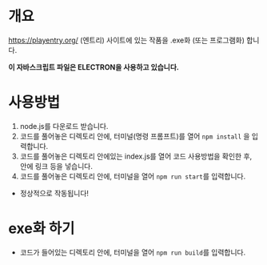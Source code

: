 # 개요
https://playentry.org/ (엔트리) 사이트에 있는 작품을 .exe화 (또는 프로그램화) 합니다.

**이 자바스크립트 파일은 ELECTRON을 사용하고 있습니다.**

# 사용방법
1. node.js를 다운로드 받습니다.
2. 코드를 풀어놓은 디렉토리 안에, 터미널(명령 프롬프트)를 열어 ``npm install`` 을 입력합니다.
3. 코드를 풀어놓은 디렉토리 안에있는 index.js를 열어 코드 사용방법을 확인한 후, 안에 링크 등을 넣습니다.
4. 코드를 풀어놓은 디렉토리 안에, 터미널을 열어 ``npm run start``를 입력합니다.

- 정상적으로 작동됩니다!

# exe화 하기
* 코드가 들어있는 디렉토리 안에, 터미널을 열어 ``npm run build``를 입력합니다.
